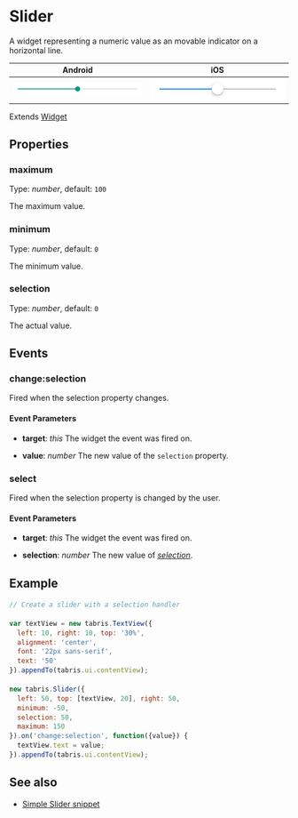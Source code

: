 # Slider

A widget representing a numeric value as an movable indicator on a horizontal line.

Android | iOS
--- | ---
![Slider on Android](img/android/Slider.png) | ![Slider on iOS](img/ios/Slider.png)

Extends [Widget](Widget.md)

## Properties

### maximum

Type: *number*, default: `100`

The maximum value.

### minimum

Type: *number*, default: `0`

The minimum value.

### selection

Type: *number*, default: `0`

The actual value.


## Events

### change:selection
Fired when the selection property changes.

#### Event Parameters 
- **target**: *this*
    The widget the event was fired on.

- **value**: *number*
    The new value of the `selection` property.




### select
Fired when the selection property is changed by the user.

#### Event Parameters 
- **target**: *this*
    The widget the event was fired on.

- **selection**: *number*
    The new value of *[selection](#selection)*.





## Example
```js
// Create a slider with a selection handler

var textView = new tabris.TextView({
  left: 10, right: 10, top: '30%',
  alignment: 'center',
  font: '22px sans-serif',
  text: '50'
}).appendTo(tabris.ui.contentView);

new tabris.Slider({
  left: 50, top: [textView, 20], right: 50,
  minimum: -50,
  selection: 50,
  maximum: 150
}).on('change:selection', function({value}) {
  textView.text = value;
}).appendTo(tabris.ui.contentView);
```
## See also

- [Simple Slider snippet](https://github.com/eclipsesource/tabris-js/tree/v2.0.0-beta2/snippets/slider.js)
